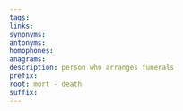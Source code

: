```yaml
---
tags: 
links: 
synonyms: 
antonyms: 
homophones: 
anagrams: 
description: person who arranges funerals
prefix: 
root: mort - death
suffix:
---
```

